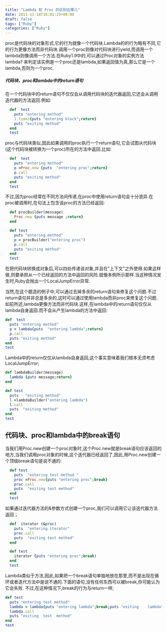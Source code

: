 ```yaml
---
title: "Lambda 和 Proc 的区别在哪儿"
date: 2011-11-18T16:01:23+08:00
draft: false
tags: ["Ruby"]
categories: ["Ruby"]
---
```


proc是代码块的对象形式,它的行为就像一个代码块.Lambda的的行为略有不同,它的行为更像方法而非代码块.调用一个proc则像对代码块进行yield,而调用一个lambda则像调用一个方法.在Ruby1.9中的,可以通过Proc对象的实例方法 lambda? 来判定该实例是一个proc还是lambda,如果返回值为真,那么它是一个lambda,否则为一个proc.

##### 代码块、proc和lambda中的return语句

在一个代码块中的return语句不仅仅会从调用代码块的迭代器返回,它还会从调用迭代器的方法返回.例如:

```ruby
  def  test
    puts "entering method"
    1.times{puts "entering block";return}
    puts "exiting method"
  end
  test
```

proc与代码块类似,因此如果调用的proc执行一个return语句,它会试图从代码块(这个代码块被转换为一个proc)所在的方法中返回.比如:

```ruby
  def  test
    puts "entering method"
    p =Proc.new {puts  "entering proc";return}
    p.call
    puts "exiting method"
  end
  test
```

不过,因为proc经常在不同方法间传递,在proc中使用return语句会十分诡异.在proc被调用时,在句法上包含该proc的方法已经返回:


```ruby
  def procBuilder(message)
    Proc.new {puts message ;return}
  end

  def test
    puts "entering method"
    p = procBuilder("entering proc")
    p.call
    puts "exiting method"
  end
  test
```

在把代码块转换成对象后,可以四处传递该对象,并且在"上下文"之外使用.如果这样做,则要承担从一个已经返回的方法中返回的风险.就像本例所示那样.当这种情况发生时,Ruby会抛出一个LocalJumpError异常.

当然,在这个臆造的例子中,可以通过去掉多余的return语句来修复这个问题.不过return语句并非总是多余的,这时可以通过使用lambda而非proc来修复这个问题.如前所述,lambda更像方法而非代码块.这样,在lambda中的return语句仅仅从lambda自身返回.而不会从产生lambda的方法中返回:

```ruby
def  test
  puts "entering method"
  p = lambda{puts  "entering lambda";return}
  p.call
  puts "exiting method"
end
test
```

Lambda中的return仅仅从lambda自身返回,这个事实意味着我们根本无须考虑LocalJumpError;

```ruby
def lambdaBuilder(message)
  lambda {puts message;return}
end

def test
  puts   "exiting method"
  l =lambdaBuilder("entering lambda")
  l.call
  puts  "exiting method"
end
test
```

##  代码块、proc和lambda中的break语句

当我们用Proc.new创建一个proc对象时,这个Proc.new就是break语句应该返回的地方,当我们调用proc对象的时候,这个迭代器已经返回了,因此,用Proc.new创建一个顶级break语句是说不通的:

```ruby
  def test
    puts  "entering test method "
    proc =Proc.new{puts "entering proc";break}
    proc.call
    puts  "exiting test method"
  end
  test
```

如果通过迭代器方法的&参数方式创建一个proc,我们可以调用它让该迭代器方法返回；

```ruby
  def  iterator (&proc)
    puts  "entering iterator"
    proc.call
    puts  "exiting test method"
  end

  def test
    iterator {puts "entering proc";break)
  end
  test
```

Lambda类似于方法,因此,如果把一个break语句单独地放在那里,而不是出现在循环或者迭代方法中是说不通的.下面的语句,没有任何东西可以被break,你可能认为它会失败.
不过,在这种情况下,break的行为与return一样;

```ruby
def test
  puts "entering test method"
  lambda = lambda{puts "entering lambda";break;puts "exiting    lambda"}
  lambda.call
  puts "exiting  test  method"
end
test
```